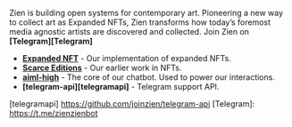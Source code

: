Zien is building open systems for contemporary art. Pioneering a new way to collect art as Expanded NFTs, Zien transforms how today’s foremost media agnostic artists are discovered and collected. Join Zien on **[Telegram][Telegram]**

- **[Expanded NFT][expandednft]** - Our implementation of expanded NFTs.
- **[Scarce Editions][scrceedition]** - Our earlier work in NFTs.
- **[aiml-high][aimlhigh]** - The core of our chatbot. Used to power our interactions.
- **[telegram-api][telegramapi]** - Telegram support API.

[expandednft]: https://github.com/joinzien/expanded-nft
[scrceedition]: https://github.com/joinzien/scarce-editions
[aimlhigh]: https://github.com/joinzien/aiml-high
[telegramapi] https://github.com/joinzien/telegram-api
[Telegram]: https://t.me/zienzienbot
